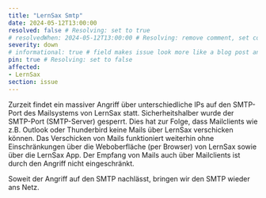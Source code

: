 ```yaml
---
title: "LernSax Smtp"
date: 2024-05-12T13:00:00
resolved: false # Resolving: set to true
# resolvedWhen: 2024-05-12T13:00:00 # Resolving: remove comment, set correct end datetime
severity: down
# informational: true # field makes issue look more like a blog post and removes any references to downtime length
pin: true # Resolving: set to false
affected:
- LernSax
section: issue
---
```


Zurzeit findet ein massiver Angriff über unterschiedliche IPs auf den SMTP-Port des Mailsystems von LernSax statt. Sicherheitshalber wurde der SMTP-Port (SMTP-Server) gesperrt. Dies hat zur Folge, dass Mailclients wie z.B. Outlook oder Thunderbird keine Mails über LernSax verschicken können. Das Verschicken von Mails funktioniert weiterhin ohne Einschränkungen über die Weboberfläche (per Browser) von LernSax sowie über die LernSax App. Der Empfang von Mails auch über Mailclients ist durch den Angriff nicht eingeschränkt.
 
Soweit der Angriff auf den SMTP nachlässt, bringen wir den SMTP wieder ans Netz.
